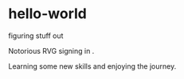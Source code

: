 # hello-world
figuring stuff out

Notorious RVG  signing in .

Learning some new skills and enjoying the journey.
